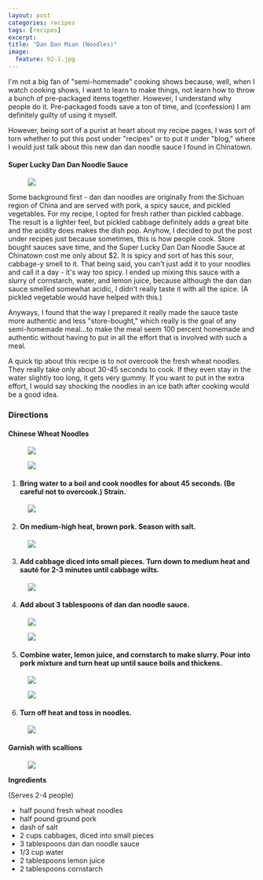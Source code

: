 ```yaml
---
layout: post
categories: recipes
tags: [recipes]
excerpt: 
title: "Dan Dan Mian (Noodles)"
image:
  feature: 92-1.jpg
---
```


I'm not a big fan of "semi-homemade" cooking shows because, well, when I watch cooking shows, I want to learn to make things, not learn how to throw a bunch of pre-packaged items together.  However, I understand why people do it.  Pre-packaged foods save a ton of time, and (confession) I am definitely guilty of using it myself.

However, being sort of a purist at heart about my recipe pages, I was sort of torn whether to put this post under "recipes" or to put it under "blog," where I would just talk about this new dan dan noodle sauce I found in Chinatown. 

#### Super Lucky Dan Dan Noodle Sauce
<figure> <img src='/images/92-13.jpg'> </figure>

Some background first - dan dan noodles are originally from the Sichuan region of China and are served with pork, a spicy sauce, and pickled vegetables.  For my recipe, I opted for fresh rather than pickled cabbage.  The result is a lighter feel, but pickled cabbage definitely adds a great bite and the acidity does makes the dish pop.  Anyhow, I decided to put the post under recipes just because sometimes, this is how people cook.  Store bought sauces save time, and the Super Lucky Dan Dan Noodle Sauce at Chinatown cost me only about $2.  It is spicy and sort of has this sour, cabbage-y smell to it.  That being said, you can't just add it to your noodles and call it a day - it's way too spicy. I ended up mixing this sauce with a slurry of cornstarch, water, and lemon juice, because although the dan dan sauce smelled somewhat acidic, I didn't really taste it with all the spice. (A pickled vegetable would have helped with this.)

Anyways, I found that the way I prepared it really made the sauce taste more authentic and less "store-bought," which really is the goal of any semi-homemade meal...to make the meal seem 100 percent homemade and authentic without having to put in all the effort that is involved with such a meal.

A quick tip about this recipe is to not overcook the fresh wheat noodles.  They really take only about 30-45 seconds to cook.  If they even stay in the water slightly too long, it gets very gummy.  If you want to put in the extra effort, I would say shocking the noodles in an ice bath after cooking would be a good idea.

### Directions

#### Chinese Wheat Noodles
<figure> <img src='/images/92-2.JPG'> </figure>

<figure> <img src='/images/92-3.JPG'> </figure>

1. #### Bring water to a boil and cook noodles for about 45 seconds.  (Be careful not to overcook.) Strain.
<figure> <img src='/images/92-4.JPG'> </figure>

2. #### On medium-high heat, brown pork.  Season with salt.
<figure> <img src='/images/92-5.JPG'> </figure>

3. #### Add cabbage diced into small pieces.  Turn down to medium heat and sauté for 2-3 minutes until cabbage wilts.
<figure> <img src='/images/92-6.jpg'> </figure>

4. #### Add about 3 tablespoons of dan dan noodle sauce.
<figure> <img src='/images/92-7.jpg'> </figure>

<figure> <img src='/images/92-8.jpg'> </figure>

5. #### Combine water, lemon juice, and cornstarch to make slurry.  Pour into pork mixture and turn heat up until sauce boils and thickens.
<figure> <img src='/images/92-9.jpg'> </figure>

<figure> <img src='/images/92-10.jpg'> </figure>

6. #### Turn off heat and toss in noodles.
<figure> <img src='/images/92-11.jpg'> </figure>

#### Garnish with scallions 
<figure> <img src='/images/92-12.jpg'> </figure>

<section class='recipe'>
<p><strong>Ingredients</strong></p>

<p>(Serves 2-4 people)</p>

<ul><li>half pound fresh wheat noodles</li><li>half pound ground pork</li><li>dash of salt</li><li>2 cups cabbages, diced into small pieces</li><li>3 tablespoons dan dan noodle sauce</li><li>1/3 cup water</li><li>2 tablespoons lemon juice</li><li>2 tablespoons cornstarch</li></ul></section>